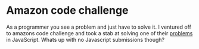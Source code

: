 # Amazon code challenge

As a programmer you see a problem and just have to solve it. I ventured off to amazons code challenge
and took a stab at solving one of their [problems](https://amazon.interviewstreet.com/challenges/dashboard/#problem/4fd648244715d)
in JavaScript. Whats up with no Javascript submissions though?